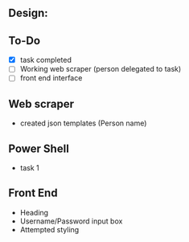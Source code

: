 ## Design:



## To-Do
- [x] task completed
- [ ] Working web scraper (person delegated to task)
- [ ] front end interface

## Web scraper
- created json templates (Person name)

## Power Shell
- task 1

## Front End
- Heading
- Username/Password input box
- Attempted styling


